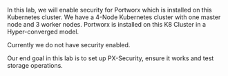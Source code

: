 In this lab,  we will enable security for Portworx which is installed on this Kubernetes cluster. We have a 4-Node Kubernetes cluster with one master node and 3 worker nodes. Portworx is installed on this K8 Cluster in a Hyper-converged model.

Currently we do not have security enabled. 

Our end goal in this lab is to set up PX-Security, ensure it works and test storage operations. 
